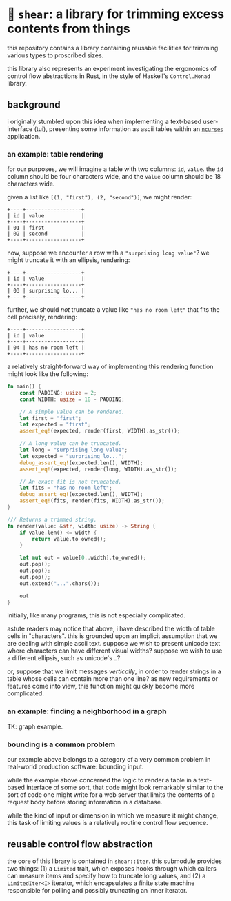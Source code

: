 # 🐑 `shear`: a library for trimming excess contents from things

this repository contains a library containing reusable facilities for trimming
various types to proscribed sizes.

this library also represents an experiment investigating the ergonomics of
control flow abstractions in Rust, in the style of Haskell's `Control.Monad`
library.

## background

i originally stumbled upon this idea when implementing a text-based
user-interface (tui), presenting some information as ascii tables within an
[`ncurses`] application.

[`ncurses`]: https://invisible-island.net/ncurses/

### an example: table rendering

for our purposes, we will imagine a table with two columns: `id`, `value`. the
`id` column should be four characters wide, and the `value` column should be
18 characters wide.

given a list like `[(1, "first"), (2, "second")]`, we might render:

```text,ignore
+----+------------------+
| id | value            |
+----+------------------+
| 01 | first            |
| 02 | second           |
+----+------------------+
```

now, suppose we encounter a row with a `"surprising long value"`? we might
truncate it with an ellipsis, rendering:

```text,ignore
+----+------------------+
| id | value            |
+----+------------------+
| 03 | surprising lo... |
+----+------------------+
```

further, we should _not_ truncate a value like `"has no room left"` that fits
the cell precisely, rendering:

```text,ignore
+----+------------------+
| id | value            |
+----+------------------+
| 04 | has no room left |
+----+------------------+
```

a relatively straight-forward way of implementing this rendering function
might look like the following:

```rust
fn main() {
    const PADDING: usize = 2;
    const WIDTH: usize = 18 - PADDING;

    // A simple value can be rendered.
    let first = "first";
    let expected = "first";
    assert_eq!(expected, render(first, WIDTH).as_str());

    // A long value can be truncated.
    let long = "surprising long value";
    let expected = "surprising lo...";
    debug_assert_eq!(expected.len(), WIDTH);
    assert_eq!(expected, render(long, WIDTH).as_str());

    // An exact fit is not truncated.
    let fits = "has no room left";
    debug_assert_eq!(expected.len(), WIDTH);
    assert_eq!(fits, render(fits, WIDTH).as_str());
}

/// Returns a trimmed string.
fn render(value: &str, width: usize) -> String {
    if value.len() <= width {
        return value.to_owned();
    }

    let mut out = value[0..width].to_owned();
    out.pop();
    out.pop();
    out.pop();
    out.extend("...".chars());

    out
}
```

initially, like many programs, this is not especially complicated.

astute readers may notice that above, i have described the width of table cells
in "characters". this is grounded upon an implicit assumption that we are
dealing with simple ascii text. suppose we wish to present unicode text
where characters can have different visual widths? suppose we wish to use a
different ellipsis, such as unicode's `…`?

or, suppose that we limit messages _vertically_, in order to render strings in
a table whose cells can contain more than one line? as new requirements or
features come into view, this function might quickly become more complicated.

### an example: finding a neighborhood in a graph

TK: graph example.

### bounding is a common problem

our example above belongs to a category of a very common problem in real-world
production software: bounding input.

while the example above concerned the logic to render a table in a text-based
interface of some sort, that code might look remarkably similar to the sort of
code one might write for a web server that limits the contents of a request
body before storing information in a database.

while the kind of input or dimension in which we measure it might change, this
task of limiting values is a relatively routine control flow sequence.

## reusable control flow abstraction

the core of this library is contained in `shear::iter`. this submodule provides
two things: (1) a `Limited` trait, which exposes hooks through which callers
can measure items and specify how to truncate long values, and (2) a
`LimitedIter<I>` iterator, which encapsulates a finite state machine
responsible for polling and possibly truncating an inner iterator.
